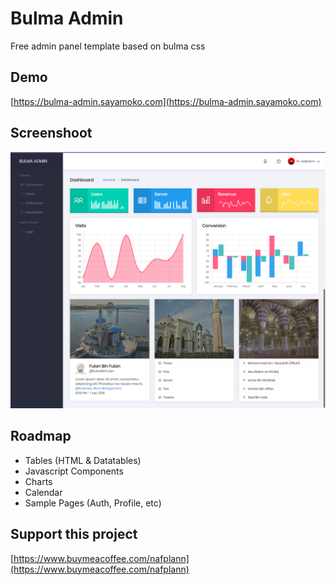 # Bulma Admin
Free admin panel template based on bulma css

## Demo
[https://bulma-admin.sayamoko.com](https://bulma-admin.sayamoko.com)

## Screenshoot
![Screenshoot](https://raw.githubusercontent.com/nafplann/bulma-admin/master/screenshot.png)

## Roadmap
- Tables (HTML & Datatables)
- Javascript Components
- Charts
- Calendar
- Sample Pages (Auth, Profile, etc)

## Support this project
[https://www.buymeacoffee.com/nafplann](https://www.buymeacoffee.com/nafplann)
